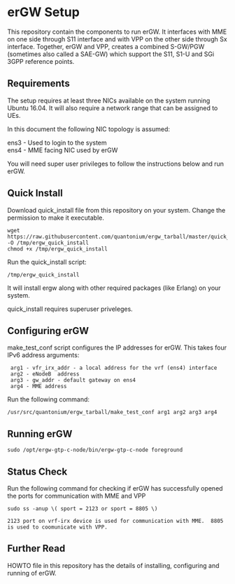 erGW Setup
==========

This repository contain the components to run erGW.  It interfaces with MME on one side 
through S11 interface and with VPP on the other side through Sx interface.
Together, erGW and VPP, creates a combined S-GW/PGW (sometimes also called a SAE-GW) 
which support the S11, S1-U and SGi 3GPP reference points.

Requirements
------------

The setup requires at least three NICs available on the 
system running Ubuntu 16.04.  It will also require
a network range that can be assigned to UEs.

In this document the following NIC topology is assumed:

ens3 - Used to login to the system  
ens4 - MME facing NIC used by erGW  

You will need super user privileges to follow the instructions below and run erGW.

Quick Install
-------------
Download quick_install file from this repository on your system.  Change the 
permission to make it executable.  

	wget https://raw.githubusercontent.com/quantonium/ergw_tarball/master/quick_install -O /tmp/ergw_quick_install
	chmod +x /tmp/ergw_quick_install


Run the quick_install script:

	/tmp/ergw_quick_install


It will install ergw along with other required packages (like Erlang) on your system.  

quick_install requires superuser priveleges.

Configuring erGW
----------------

make_test_conf script configures the IP addresses for erGW.  This takes 
four IPv6 address arguments:  

     arg1 - vfr_irx_addr - a local address for the vrf (ens4) interface  
     arg2 - eNodeB  address   
     arg3 - gw_addr - default gateway on ens4  
     arg4 - MME address  

Run the following command:  

	/usr/src/quantonium/ergw_tarball/make_test_conf arg1 arg2 arg3 arg4  


Running erGW
------------

	sudo /opt/ergw-gtp-c-node/bin/ergw-gtp-c-node foreground


Status Check
------------
Run the following command for checking if erGW has successfully opened the 
  ports for communication with MME and VPP

	sudo ss -anup \( sport = 2123 or sport = 8805 \)  

    2123 port on vrf-irx device is used for communication with MME.  8805 is used to coomunicate with VPP.


Further Read
------------
HOWTO file in this repository has the details of installing, configuring and running 
of erGW.
